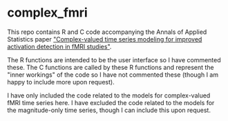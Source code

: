 # complex_fmri
This repo contains R and C code accompanying the Annals of Applied Statistics paper 
["Complex-valued time series modeling for improved activation detection in fMRI studies"](https://projecteuclid.org/euclid.aoas/1536652961).

The R functions are intended to be the user interface so I have commented these.  The C functions are called by these R functions and represent the "inner workings" of the code so I have not commented these (though I am happy to include more upon request).

I have only included the code related to the models for complex-valued fMRI time series here.  I have excluded the code related to the models for the magnitude-only time series, though I can include this upon request.
